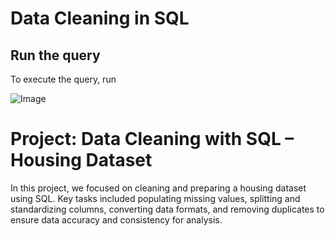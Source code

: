 # Data Cleaning in SQL

## Run the query

To execute the query, run 

![Image](https://github.com/user-attachments/assets/b4459119-75db-4b37-a955-2d4426398560)

# Project: Data Cleaning with SQL – Housing Dataset

In this project, we focused on cleaning and preparing a housing dataset using SQL. Key tasks included populating missing values, splitting and standardizing columns, converting data formats, and removing duplicates to ensure data accuracy and consistency for analysis.
